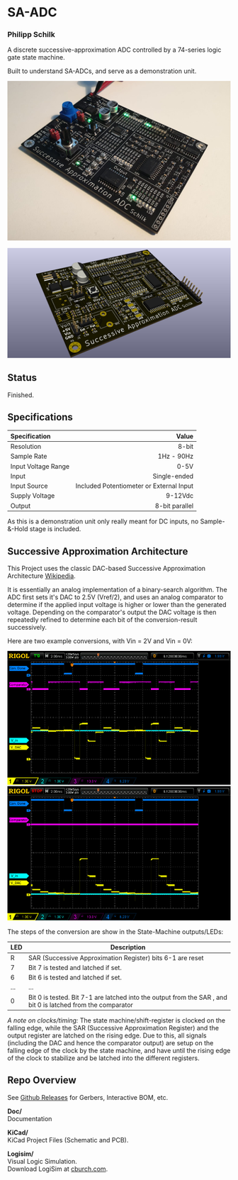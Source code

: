 # SA-ADC
### Philipp Schilk
A discrete successive-approximation ADC controlled by a 74-series logic gate state machine.

Built to understand SA-ADCs, and serve as a demonstration unit.

![PCB v0.2 Picture](Doc/SA-ADC_PCBphoto_v0.2.jpg)

![PCB v0.2 Render](Doc/SA-ADC_PCBrender_v0.2.jpg)

## Status
Finished. 

## Specifications
| Specification  | Value  |
| :------------ | ------------: |
| Resolution  | 8-bit  |
| Sample Rate  |  1Hz - 90Hz |
| Input Voltage Range | 0-5V |
| Input | Single-ended|
| Input Source | Included Potentiometer or External Input |
| Supply Voltage | 9-12Vdc |
| Output | 8-bit parallel |

As this is a demonstration unit only really meant for DC inputs, no Sample-&-Hold
stage is included.

## Successive Approximation Architecture

This Project uses the classic DAC-based Successive Approximation Architecture [Wikipedia](https://en.wikipedia.org/wiki/Successive_approximation_ADC "DAC-based Successive Approxmation Architecture").

It is essentially an analog implementation of a binary-search algorithm. The ADC first sets 
it's DAC to 2.5V (Vref/2), and uses an analog comparator to determine if the applied input voltage is 
higher or lower than the generated voltage. Depending on the comparator's output the DAC voltage is 
then repeatedly refined to determine each bit of the conversion-result successively.

Here are two example conversions, with Vin = 2V and Vin = 0V:

![Example Conversion of Vin = 2V](Doc/SA-Demo1.png)
![Example Conversion of Vin = 0V](Doc/SA-Demo2.png)


The steps of the conversion are show in the State-Machine outputs/LEDs:

|  LED  | Description |
| ------------ | ------------ |
| R | SAR (Successive Approximation Register) bits 6-1 are reset |
| 7 | Bit 7 is tested and latched if set. |
| 6 | Bit 6 is tested and latched if set. |
| ... | ... |
| 0 | Bit 0 is tested. Bit 7-1 are latched into the output from the SAR , and bit 0 is latched from the comparator |

*A note on clocks/timing:*
The state machine/shift-register is clocked on the falling edge, while the SAR (Successive Approximation Register) and the output register are 
latched on the rising edge. Due to this, all signals (including the DAC and hence the
comparator output) are setup on the falling edge of the clock by the state machine, and have until the 
rising edge of the clock to stabilize and be latched into the different registers.

## Repo Overview

See [Github Releases]() for Gerbers, Interactive BOM, etc.

**Doc/**  
	Documentation  

**KiCad/**  
	KiCad Project Files (Schematic and PCB).  

**Logisim/**  
	Visual Logic Simulation.  
	Download LogiSim at [cburch.com](http://www.cburch.com/logisim/).  

